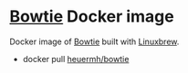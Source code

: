 # [Bowtie](http://bowtie-bio.sourceforge.net/index.shtml) Docker image
Docker image of [Bowtie](http://bowtie-bio.sourceforge.net/index.shtml) built with [Linuxbrew](http://brew.sh/linuxbrew/).

 * docker pull [heuermh/bowtie](https://registry.hub.docker.com/u/heuermh/bowtie/)
